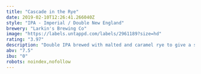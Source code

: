 ```yaml
---
title: "Cascade in the Rye"
date: 2019-02-10T12:26:41.266040Z
style: "IPA - Imperial / Double New England"
brewery: "Larkin's Brewing Co"
image: "https://labels.untappd.com/labels/2961189?size=hd"
rating: "3.97"
description: "Double IPA brewed with malted and caramel rye to give a sweet, spicy malt base. Vermont yeast gives a big chewy body with peach, apricot and perfumed notes. Centennial and Citra in the whirlpool, followed by a double dry hop of Cascade, Mosaic and Citra, gives a complex bouquet of stone fruits, grapefruit, rosewater and berries."
abv: "7.5"
ibu: "0"
robots: noindex,nofollow
---
```

